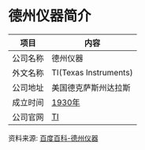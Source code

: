 # 德州仪器简介

|项目|内容|
|-----|-----|
|公司名称|德州仪器|
|外文名称|TI(Texas Instruments)|
|公司地址|美国德克萨斯州达拉斯|
|成立时间|[1930年](https://www.it-this-year.com/1911/)|
|公司官网|[TI](http://www.ti.com.cn/)|

资料来源:
[百度百科-德州仪器](https://baike.baidu.com/item/%E5%BE%B7%E5%B7%9E%E4%BB%AA%E5%99%A8/540458?fr=aladdin)